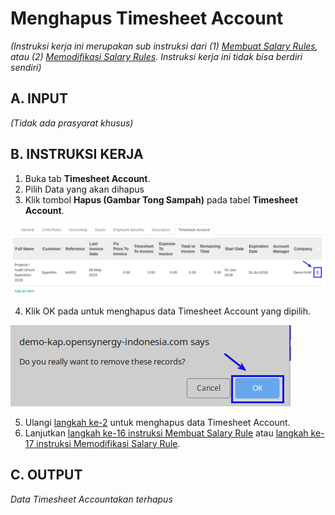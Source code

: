 # Menghapus Timesheet Account

*(Instruksi kerja ini merupakan sub instruksi dari (1) [Membuat Salary Rules](./membuat.md), atau (2) [Memodifikasi Salary Rules](./memodifikasi.md). Instruksi kerja ini tidak bisa berdiri sendiri)*

## A. INPUT

*(Tidak ada prasyarat khusus)*

## B. INSTRUKSI KERJA

1. <a name="l2">Buka</a> tab **Timesheet Account**.
2. Pilih Data yang akan dihapus
3. Klik tombol **Hapus (Gambar Tong Sampah)** pada tabel **Timesheet Account**.

![](../../img/salary-rule/tab-timesheet-account-del.png)

4. Klik OK pada untuk menghapus data Timesheet Account yang dipilih.

![](../../img/salary-rule/tab-timesheet-account-del-ok.png)

5. Ulangi [langkah ke-2](#l2) untuk menghapus data Timesheet Account.
6. Lanjutkan [langkah ke-16 instruksi Membuat Salary Rule](./membuat.md#l16) atau [langkah ke-17 instruksi Memodifikasi Salary Rule](./memodifikasi.md#l17).

## C. OUTPUT

*Data Timesheet Accountakan terhapus*

